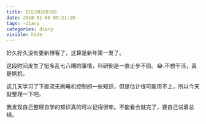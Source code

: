```yaml
---
title: 日记20180108
date: 2018-01-08 09:21:19
tags: -diary
categories: diary
visible: hide
---
```

好久好久没有更新博客了，这算是新年第一发了。

这段时间发生了挺多乱七八糟的事情，科研倒是一直止步不前。😂.不想干活，真是尴尬。

这几天学习了下直流无刷电机控制的一些知识，但是估计很可能用不上，所以今天就整理一下吧。

我发现自己整理自学的知识真的可以记得很牢。不能看会就完了，要自己试着总结。


